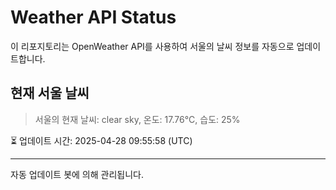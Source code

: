 
# Weather API Status

이 리포지토리는 OpenWeather API를 사용하여 서울의 날씨 정보를 자동으로 업데이트합니다.

## 현재 서울 날씨
> 서울의 현재 날씨: clear sky, 온도: 17.76°C, 습도: 25%

⏳ 업데이트 시간: 2025-04-28 09:55:58 (UTC)

---
자동 업데이트 봇에 의해 관리됩니다.
